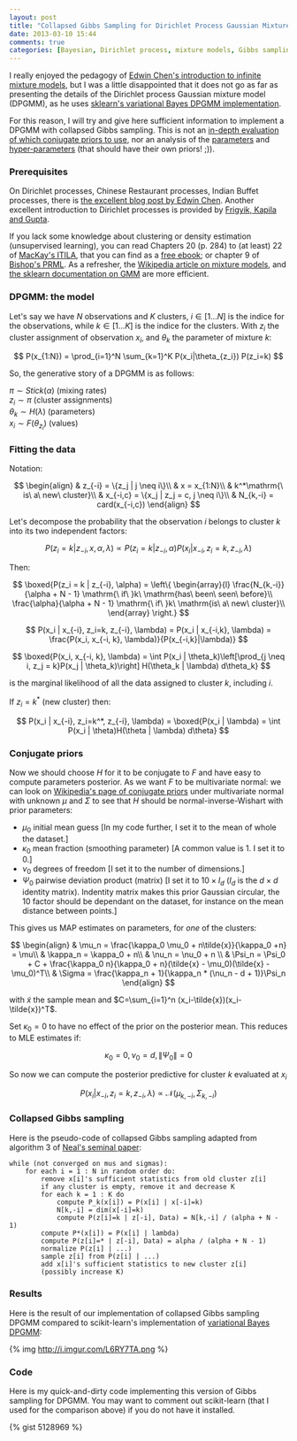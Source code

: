 ```yaml
---
layout: post
title: "Collapsed Gibbs Sampling for Dirichlet Process Gaussian Mixture Models"
date: 2013-03-10 15:44
comments: true
categories: [Bayesian, Dirichlet process, mixture models, Gibbs sampling]
---
```


I really enjoyed the pedagogy of [Edwin Chen's introduction to infinite mixture models](http://blog.echen.me/2012/03/20/infinite-mixture-models-with-nonparametric-bayes-and-the-dirichlet-process/), but I was a little disappointed that it does not go as far as presenting the details of the Dirichlet process Gaussian mixture model (DPGMM), as he uses [sklearn's variational Bayes DPGMM implementation](http://scikit-learn.org/stable/modules/mixture.html#dpgmm-classifier-infinite-gaussian-mixtures). 

For this reason, I will try and give here sufficient information to implement a DPGMM with collapsed Gibbs sampling. This is not an [in-depth evaluation of which conjugate priors to use](http://www.is.tuebingen.mpg.de/fileadmin/user_upload/files/publications/GoeRas10_[0].pdf), nor an analysis of the [parameters](http://www.stat.duke.edu/courses/Spring06/sta376/Support/Mixtures/Escobar.West.1995.pdf) and [hyper-parameters](ftp://dce.hut.edu.vn/vinhlt/Papers/GMM/Infinite%20GMM.pdf) (that should have their own priors! ;)).

### Prerequisites
On Dirichlet processes, Chinese Restaurant processes, Indian Buffet processes, there is [the excellent blog post by Edwin Chen](http://blog.echen.me/2012/03/20/infinite-mixture-models-with-nonparametric-bayes-and-the-dirichlet-process/). Another excellent introduction to Dirichlet processes is provided by [Frigyik, Kapila and Gupta](http://www.ee.washington.edu/research/guptalab/publications/UWEETR-2010-0006.pdf).

If you lack some knowledge about clustering or density estimation (unsupervised learning), you can read Chapters 20 (p. 284) to (at least) 22 of [MacKay's ITILA](http://www.amazon.com/gp/product/0521642981/ref=as_li_qf_sp_asin_il_tl?ie=UTF8&camp=1789&creative=9325&creativeASIN=0521642981&linkCode=as2&tag=syhwsblog-20), that you can find as a [free ebook](http://www.inference.phy.cam.ac.uk/itila/book.html); or chapter 9 of [Bishop's PRML](http://www.amazon.com/gp/product/0387310738/ref=as_li_qf_sp_asin_il_tl?ie=UTF8&camp=1789&creative=9325&creativeASIN=0387310738&linkCode=as2&tag=syhwsblog-20). As a refresher, the [Wikipedia article on mixture models](https://en.wikipedia.org/wiki/Mixture_model), and [the sklearn documentation on GMM](http://scikit-learn.org/stable/modules/mixture.html) are more efficient.

### DPGMM: the model

Let's say we have $N$ observations and $K$ clusters, $i \in [1\dots N]$ is the indice for the observations, while $k \in [1\dots K]$ is the indice for the clusters. With $z_i$ the cluster assignment of observation $x_i$, and $\theta_k$ the parameter of mixture $k$:

$$
P(x_{1:N}) = \prod_{i=1}^N \sum_{k=1}^K P(x_i|\theta_{z_i}) P(z_i=k)
$$

So, the generative story of a DPGMM is as follows:

$\pi \sim Stick(\alpha)$ (mixing rates)  
$z_i \sim \pi$ (cluster assignments)  
$\theta_k \sim H(\lambda)$ (parameters)  
$x_i \sim F(\theta_{z_i})$ (values)   


### Fitting the data
Notation: 

$$
\begin{align}
& z_{-i} = \{z_j | j \neq i\}\\
& x = x_{1:N}\\
& k^*\mathrm{\ is\ a\ new\ cluster}\\
& x_{-i,c} = \{x_j | z_j = c, j \neq i\}\\
& N_{k,-i} = card(x_{-i,c})
\end{align}
$$

Let's decompose the probability that the observation $i$ belongs to cluster $k$ into its two independent factors:

$$
P(z_i = k | z_{-i}, x, \alpha, \lambda) \propto P(z_i = k | z_{-i}, \alpha)P(x_i | x_{-i}, z_i=k, z_{-i}, \lambda)
$$

Then:

$$
\boxed{P(z_i = k | z_{-i}, \alpha) = \left\{ 
\begin{array}{l}
\frac{N_{k,-i}}{\alpha + N - 1} \mathrm{\ if\ }k\ \mathrm{has\ been\ seen\ before}\\
\frac{\alpha}{\alpha + N - 1} \mathrm{\ if\ }k\ \mathrm{is\ a\ new\ cluster}\\
\end{array}
    \right.}
$$

$$
P(x_i | x_{-i}, z_i=k, z_{-i}, \lambda) = P(x_i | x_{-i,k}, \lambda) = \frac{P(x_i, x_{-i, k}, \lambda)}{P(x_{-i,k}|\lambda)}
$$

$$
\boxed{P(x_i, x_{-i, k}, \lambda) = \int P(x_i | \theta_k)\left[\prod_{j \neq i, z_j = k}P(x_j | \theta_k)\right] H(\theta_k | \lambda) d\theta_k}
$$

is the marginal likelihood of all the data assigned to cluster $k$, including $i$.

If $z_i = k^*$ (new cluster) then:

$$
P(x_i | x_{-i}, z_i=k^*, z_{-i}, \lambda) = \boxed{P(x_i | \lambda) = \int P(x_i | \theta)H(\theta | \lambda) d\theta}
$$

### Conjugate priors

Now we should choose $H$ for it to be conjugate to $F$ and have easy to compute parameters posterior. As we want $F$ to be multivariate normal: we can look on [Wikipedia's page of conjugate priors](http://en.wikipedia.org/wiki/Conjugate_prior) under multivariate normal with unknown $\mu$ and $\Sigma$ to see that $H$ should be normal-inverse-Wishart with prior parameters:

 - $\mu_0$ initial mean guess [In my code further, I set it to the mean of whole the dataset.]
 - $\kappa_0$ mean fraction (smoothing parameter) [A common value is 1. I set it to 0.]
 - $\nu_0$ degrees of freedom [I set it to the number of dimensions.]
 - $\Psi_0$ pairwise deviation product (matrix) [I set it to $10 \times I_d$ ($I_d$ is the $d\times d$ identity matrix). Indentity matrix makes this prior Gaussian circular, the $10$ factor should be dependant on the dataset, for instance on the mean distance between points.]

This gives us MAP estimates on parameters, for _one_ of the clusters:

$$
\begin{align}
& \mu_n = \frac{\kappa_0 \mu_0 + n\tilde{x}}{\kappa_0 +n} = \mu\\
& \kappa_n = \kappa_0 + n\\
& \nu_n = \nu_0 + n \\
& \Psi_n = \Psi_0 + C + \frac{\kappa_0 n}{\kappa_0 + n}(\tilde{x} - \mu_0)(\tilde{x} - \mu_0)^T\\
& \Sigma = \frac{\kappa_n + 1}{\kappa_n * (\nu_n - d + 1)}\Psi_n
\end{align}
$$

with $\tilde{x}$ the sample mean and $C=\sum_{i=1}^n (x_i-\tilde{x})(x_i-\tilde{x})^T$.

Set $\kappa_{0} = 0$ to have no effect of the prior on the posterior mean. 
This reduces to MLE estimates if:

$$
\kappa_{0} = 0, \nu_{0} = d, \|\Psi_{0}\| = 0
$$

So now we can compute the posterior predictive for cluster $k$ evaluated at $x_i$

$$
P(x_i | x_{-i}, z_i=k, z_{-i}, \lambda) \propto \mathcal{N}(\mu_{k,-i}, \Sigma_{k,-i})
$$

### Collapsed Gibbs sampling

Here is the pseudo-code of collapsed Gibbs sampling adapted from algorithm 3 of [Neal's seminal paper](http://www.stat.purdue.edu/~rdutta/24.PDF):

    while (not converged on mus and sigmas):
        for each i = 1 : N in random order do:
            remove x[i]'s sufficient statistics from old cluster z[i]
            if any cluster is empty, remove it and decrease K
            for each k = 1 : K do
                compute P_k(x[i]) = P(x[i] | x[-i]=k)
                N[k,-i] = dim(x[-i]=k)
                compute P(z[i]=k | z[-i], Data) = N[k,-i] / (alpha + N - 1)
            compute P*(x[i]) = P(x[i] | lambda)
            compute P(z[i]=* | z[-i], Data) = alpha / (alpha + N - 1)
            normalize P(z[i] | ...)
            sample z[i] from P(z[i] | ...)
            add x[i]'s sufficient statistics to new cluster z[i]
            (possibly increase K)

### Results

Here is the result of our implementation of collapsed Gibbs sampling DPGMM compared to scikit-learn's implementation of [variational Bayes DPGMM](http://scikit-learn.org/stable/modules/mixture.html#dpgmm-classifier-infinite-gaussian-mixtures):

{% img http://i.imgur.com/L6RY7TA.png %}

### Code

Here is my quick-and-dirty code implementing this version of Gibbs sampling for DPGMM. You may want to comment out scikit-learn (that I used for the comparison above) if you do not have it installed.

{% gist 5128969 %}
